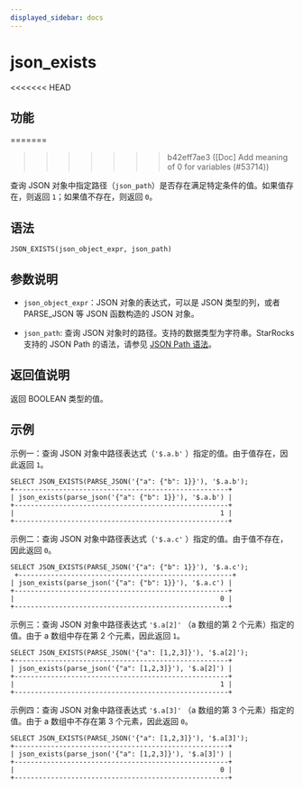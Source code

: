 ```yaml
---
displayed_sidebar: docs
---
```


# json_exists

<<<<<<< HEAD
## 功能
=======

>>>>>>> b42eff7ae3 ([Doc] Add meaning of 0 for variables (#53714))

查询 JSON 对象中指定路径（`json_path`）是否存在满足特定条件的值。如果值存在，则返回 `1`；如果值不存在，则返回 `0`。

## 语法

```Plain Text
JSON_EXISTS(json_object_expr, json_path)
```

## 参数说明

- `json_object_expr`：JSON 对象的表达式，可以是 JSON 类型的列，或者 PARSE_JSON 等 JSON 函数构造的 JSON 对象。

- `json_path`: 查询 JSON 对象时的路径。支持的数据类型为字符串。StarRocks 支持的 JSON Path 的语法，请参见 [JSON Path 语法](../overview-of-json-functions-and-operators.md#json-path)。

## 返回值说明

返回 BOOLEAN 类型的值。

## 示例

示例一：查询 JSON 对象中路径表达式（`'$.a.b'` ）指定的值。由于值存在，因此返回 `1`。

```Plain Text
SELECT JSON_EXISTS(PARSE_JSON('{"a": {"b": 1}}'), '$.a.b');
+-----------------------------------------------------+
| json_exists(parse_json('{"a": {"b": 1}}'), '$.a.b') |
+-----------------------------------------------------+
|                                                   1 |
+-----------------------------------------------------+
```

示例二：查询 JSON 对象中路径表达式（`'$.a.c'` ）指定的值。由于值不存在，因此返回 `0`。

```Plain Text
SELECT JSON_EXISTS(PARSE_JSON('{"a": {"b": 1}}'), '$.a.c');
 +-----------------------------------------------------+
| json_exists(parse_json('{"a": {"b": 1}}'), '$.a.c') |
+-----------------------------------------------------+
|                                                   0 |
+-----------------------------------------------------+
```

示例三：查询 JSON 对象中路径表达式 `'$.a[2]'` （a 数组的第 2 个元素）指定的值。由于 a 数组中存在第 2 个元素，因此返回 `1`。

```Plain Text
SELECT JSON_EXISTS(PARSE_JSON('{"a": [1,2,3]}'), '$.a[2]');
+-----------------------------------------------------+
| json_exists(parse_json('{"a": [1,2,3]}'), '$.a[2]') |
+-----------------------------------------------------+
|                                                   1 |
+-----------------------------------------------------+
```

示例四：查询 JSON 对象中路径表达式 `'$.a[3]'` （a 数组的第 3 个元素）指定的值。由于 a 数组中不存在第 3 个元素，因此返回 `0`。

```Plain Text
SELECT JSON_EXISTS(PARSE_JSON('{"a": [1,2,3]}'), '$.a[3]');
+-----------------------------------------------------+
| json_exists(parse_json('{"a": [1,2,3]}'), '$.a[3]') |
+-----------------------------------------------------+
|                                                   0 |
+-----------------------------------------------------+
```
